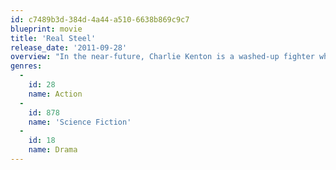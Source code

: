 ```yaml
---
id: c7489b3d-384d-4a44-a510-6638b869c9c7
blueprint: movie
title: 'Real Steel'
release_date: '2011-09-28'
overview: "In the near-future, Charlie Kenton is a washed-up fighter who retired from the ring when robots took over the sport. After Charlie's robot is trashed, he reluctantly teams up with his estranged son Max to rebuild and train an unlikely contender."
genres:
  -
    id: 28
    name: Action
  -
    id: 878
    name: 'Science Fiction'
  -
    id: 18
    name: Drama
---
```

